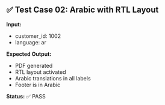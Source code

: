 ## ✅ Test Case 02: Arabic with RTL Layout

**Input:**
- customer_id: 1002
- language: ar

**Expected Output:**
- PDF generated
- RTL layout activated
- Arabic translations in all labels
- Footer is in Arabic

**Status:** ✅ PASS
